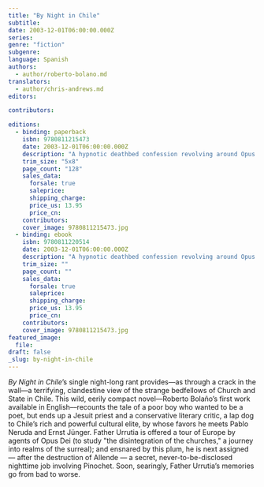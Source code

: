 ```yaml
---
title: "By Night in Chile"
subtitle:
date: 2003-12-01T06:00:00.000Z
series:
genre: "fiction"
subgenre:
language: Spanish
authors:
  - author/roberto-bolano.md
translators:
  - author/chris-andrews.md
editors:

contributors:

editions:
  - binding: paperback
    isbn: 9780811215473
    date: 2003-12-01T06:00:00.000Z
    description: "A hypnotic deathbed confession revolving around Opus Dei, crazed schemes, poetry, and Pinochet, _By Night in Chile_ pours out the self-justifying dark memories of Father Urrutia, a half-hearted Chilean priest. "
    trim_size: "5x8"
    page_count: "128"
    sales_data:
      forsale: true
      saleprice:
      shipping_charge:
      price_us: 13.95
      price_cn:
    contributors:
    cover_image: 9780811215473.jpg
  - binding: ebook
    isbn: 9780811220514
    date: 2003-12-01T06:00:00.000Z
    description: "A hypnotic deathbed confession revolving around Opus Dei, crazed schemes, poetry, and Pinochet, _By Night in Chile_ pours out the self-justifying dark memories of Father Urrutia, a half-hearted Chilean priest. "
    trim_size: ""
    page_count: ""
    sales_data:
      forsale: true
      saleprice:
      shipping_charge:
      price_us: 13.95
      price_cn:
    contributors:
    cover_image: 9780811215473.jpg
featured_image:
  file:
draft: false
_slug: by-night-in-chile
---
```


_By Night in Chile_’s single night-long rant provides—as through a crack in the wall—a terrifying, clandestine view of the strange bedfellows of Church and State in Chile. This wild, eerily compact novel—Roberto Bolaño’s first work available in English––recounts the tale of a poor boy who wanted to be a poet, but ends up a Jesuit priest and a conservative literary critic, a lap dog to Chile’s rich and powerful cultural elite, by whose favors he meets Pablo Neruda and Ernst Jünger. Father Urrutia is offered a tour of Europe by agents of Opus Dei (to study "the disintegration of the churches," a journey into realms of the surreal); and ensnared by this plum, he is next assigned — after the destruction of Allende — a secret, never-to-be-disclosed nighttime job involving Pinochet. Soon, searingly, Father Urrutia’s memories go from bad to worse.
